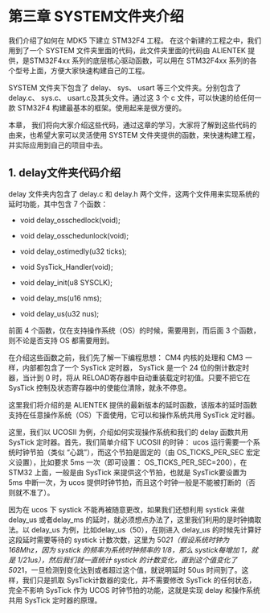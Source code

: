 # 第三章 SYSTEM文件夹介绍

我们介绍了如何在 MDK5 下建立 STM32F4 工程。 在这个新建的工程之中，我们用到了一个 SYSTEM 文件夹里面的代码，此文件夹里面的代码由 ALIENTEK 提供，是STM32F4xx 系列的底层核心驱动函数，可以用在 STM32F4xx 系列的各个型号上面，方便大家快速构建自己的工程。

SYSTEM 文件夹下包含了 delay、 sys、 usart 等三个文件夹。分别包含了 delay.c、 sys.c、 usart.c及其头文件。通过这 3 个 c 文件，可以快速的给任何一款 STM32F4 构建最基本的框架。使用起来是很方便的。

本章， 我们将向大家介绍这些代码，通过这章的学习，大家将了解到这些代码的由来，也希望大家可以灵活使用 SYSTEM 文件夹提供的函数，来快速构建工程，并实际应用到自己的项目中去。

## 1. delay文件夹代码介绍

delay 文件夹内包含了 delay.c 和 delay.h 两个文件，这两个文件用来实现系统的延时功能，其中包含 7 个函数：

- void delay_osschedlock(void);

- void delay_osschedunlock(void); 

- void delay_ostimedly(u32 ticks); 

- void SysTick_Handler(void);

- void delay_init(u8 SYSCLK); 

- void delay_ms(u16 nms); 

- void delay_us(u32 nus);

前面 4 个函数，仅在支持操作系统（OS）的时候，需要用到，而后面 3 个函数，则不论是否支持 OS 都需要用到。

在介绍这些函数之前，我们先了解一下编程思想： CM4 内核的处理和 CM3 一样，内部都包含了一个 SysTick 定时器， SysTick 是一个 24 位的倒计数定时器，当计到 0 时，将从 RELOAD寄存器中自动重装载定时初值。只要不把它在 SysTick 控制及状态寄存器中的使能位清除，就永不停息。

这里我们将介绍的是 ALIENTEK 提供的最新版本的延时函数，该版本的延时函数支持在任意操作系统（OS）下面使用，它可以和操作系统共用 SysTick 定时器。

这里，我们以 UCOSII 为例，介绍如何实现操作系统和我们的 delay 函数共用 SysTick 定时器。首先，我们简单介绍下 UCOSII 的时钟： ucos 运行需要一个系统时钟节拍（类似 “心跳”），而这个节拍是固定的（由 OS_TICKS_PER_SEC 宏定义设置），比如要求 5ms 一次（即可设置： OS_TICKS_PER_SEC=200），在 STM32 上面，一般是由 SysTick 来提供这个节拍，也就是 SysTick要设置为 5ms 中断一次，为 ucos 提供时钟节拍，而且这个时钟一般是不能被打断的（否则就不准了）。

因为在 ucos 下 systick 不能再被随意更改，如果我们还想利用 systick 来做 delay_us 或者delay_ms 的延时，就必须想点办法了，这里我们利用的是时钟摘取法。以 delay_us 为例，比如delay_us（50），在刚进入 delay_us 的时候先计算好这段延时需要等待的 systick 计数次数，这里为 50*21（假设系统时钟为 168Mhz，因为 systick 的频率为系统时钟频率的 1/8，那么 systick每增加 1，就是 1/21us），然后我们就一直统计 systick 的计数变化，直到这个值变化了 50*21，一旦检测到变化达到或者超过这个值，就说明延时 50us 时间到了。这样，我们只是抓取 SysTick计数器的变化，并不需要修改 SysTick 的任何状态，完全不影响 SysTick 作为 UCOS 时钟节拍的功能，这就是实现 delay 和操作系统共用 SysTick 定时器的原理。
